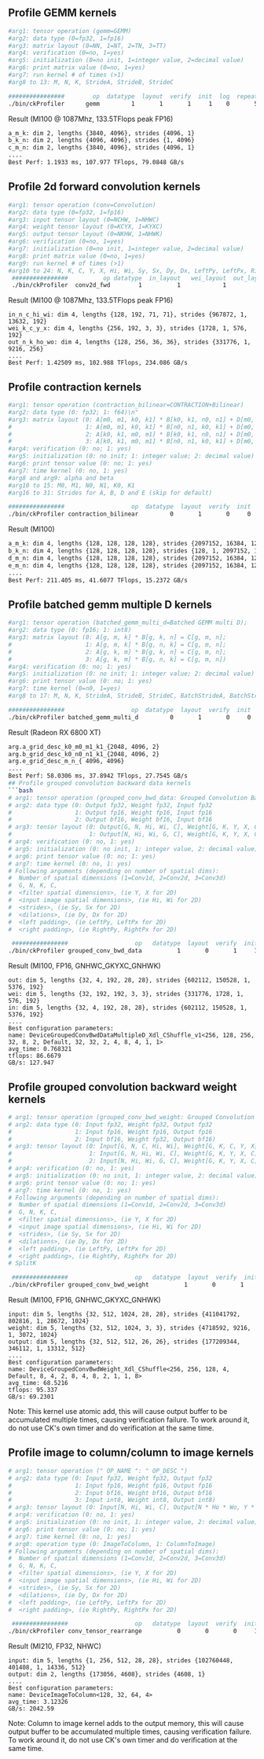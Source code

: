 ## Profile GEMM kernels
```bash
#arg1: tensor operation (gemm=GEMM)
#arg2: data type (0=fp32, 1=fp16)
#arg3: matrix layout (0=NN, 1=NT, 2=TN, 3=TT)
#arg4: verification (0=no, 1=yes)
#arg5: initialization (0=no init, 1=integer value, 2=decimal value)
#arg6: print matrix value (0=no, 1=yes)
#arg7: run kernel # of times (>1)
#arg8 to 13: M, N, K, StrideA, StrideB, StrideC

################        op  datatype  layout  verify  init  log  repeat  M___ N___ K___  StrideA StrideB StrideC
./bin/ckProfiler      gemm         1       1       1     1    0       5  3840 4096 4096     4096    4096    4096
```

Result (MI100 @ 1087Mhz, 133.5TFlops peak FP16)
```bash
a_m_k: dim 2, lengths {3840, 4096}, strides {4096, 1}
b_k_n: dim 2, lengths {4096, 4096}, strides {1, 4096}
c_m_n: dim 2, lengths {3840, 4096}, strides {4096, 1}
....
Best Perf: 1.1933 ms, 107.977 TFlops, 79.0848 GB/s
```

## Profile 2d forward convolution kernels
```bash
#arg1: tensor operation (conv=Convolution)
#arg2: data type (0=fp32, 1=fp16)
#arg3: input tensor layout (0=NCHW, 1=NHWC)
#arg4: weight tensor layout (0=KCYX, 1=KYXC)
#arg5: output tensor layout (0=NKHW, 1=NHWK)
#arg6: verification (0=no, 1=yes)
#arg7: initialization (0=no init, 1=integer value, 2=decimal value)
#arg8: print matrix value (0=no, 1=yes)
#arg9: run kernel # of times (>1)
#arg10 to 24: N, K, C, Y, X, Hi, Wi, Sy, Sx, Dy, Dx, LeftPy, LeftPx, RightPy, RightPx
 ################          op datatype  in_layout   wei_layout  out_layout  verify  init  log  repeat  N__ K___ C___ Y X Hi__ Wi__ Strides Dilations LeftPads RightPads
 ./bin/ckProfiler  conv2d_fwd        1          1            1           1       1     1    0       5  128  256  192 3 3   71   71     2 2       1 1      1 1       1 1
```

Result (MI100 @ 1087Mhz, 133.5TFlops peak FP16)
```
in_n_c_hi_wi: dim 4, lengths {128, 192, 71, 71}, strides {967872, 1, 13632, 192}
wei_k_c_y_x: dim 4, lengths {256, 192, 3, 3}, strides {1728, 1, 576, 192}
out_n_k_ho_wo: dim 4, lengths {128, 256, 36, 36}, strides {331776, 1, 9216, 256}
....
Best Perf: 1.42509 ms, 102.988 TFlops, 234.086 GB/s
```

## Profile contraction kernels
```bash
#arg1: tensor operation (contraction_bilinear=CONTRACTION+Bilinear)
#arg2: data type (0: fp32; 1: f64)\n"
#arg3: matrix layout (0: A[m0, m1, k0, k1] * B[k0, k1, n0, n1] + D[m0, m1, n0, n1] = E[m0, m1, n0, n1];
#                     1: A[m0, m1, k0, k1] * B[n0, n1, k0, k1] + D[m0, m1, n0, n1] = E[m0, m1, n0, n1];
#                     2: A[k0, k1, m0, m1] * B[k0, k1, n0, n1] + D[m0, m1, n0, n1] = E[m0, m1, n0, n1];
#                     3: A[k0, k1, m0, m1] * B[n0, n1, k0, k1] + D[m0, m1, n0, n1] = E[m0, m1, n0, n1])
#arg4: verification (0: no; 1: yes)
#arg5: initialization (0: no init; 1: integer value; 2: decimal value)
#arg6: print tensor value (0: no; 1: yes)
#arg7: time kernel (0: no, 1: yes)
#arg8 and arg9: alpha and beta
#arg10 to 15: M0, M1, N0, N1, K0, K1
#arg16 to 31: Strides for A, B, D and E (skip for default)

################                   op  datatype  layout  verify  init  log  time  alpha  beta  M0  M1  N0  N1  K0  K1
./bin/ckProfiler contraction_bilinear         0       1       0     0    0     1    1.0   1.0 128 128 128 128 128 128
```

Result (MI100)
```bash
a_m_k: dim 4, lengths {128, 128, 128, 128}, strides {2097152, 16384, 128, 1}
b_k_n: dim 4, lengths {128, 128, 128, 128}, strides {128, 1, 2097152, 16384}
d_m_n: dim 4, lengths {128, 128, 128, 128}, strides {2097152, 16384, 128, 1}
e_m_n: dim 4, lengths {128, 128, 128, 128}, strides {2097152, 16384, 128, 1}
....
Best Perf: 211.405 ms, 41.6077 TFlops, 15.2372 GB/s
```

## Profile batched gemm multiple D kernels
```bash
#arg1: tensor operation (batched_gemm_multi_d=Batched GEMM multi D);
#arg2: data type (0: fp16; 1: int8)
#arg3: matrix layout (0: A[g, m, k] * B[g, k, n] = C[g, m, n];
#                     1: A[g, m, k] * B[g, n, k] = C[g, m, n];
#                     2: A[g, k, m] * B[g, k, n] = C[g, m, n];
#                     3: A[g, k, m] * B[g, n, k] = C[g, m, n])
#arg4: verification (0: no; 1: yes)
#arg5: initialization (0: no init; 1: integer value; 2: decimal value)
#arg6: print tensor value (0: no; 1: yes)
#arg7: time kernel (0=n0, 1=yes)
#arg8 to 17: M, N, K, StrideA, StrideB, StrideC, BatchStrideA, BatchStrideB, BatchStrideC, BatchCount

################                   op  datatype  layout  verify  init  log  time    M    N    K StrideA StrideB StrideC BatchStrideA BatchStrideB BatchStrideC BatchCount
./bin/ckProfiler batched_gemm_multi_d         0       1       0     0    0     1 4096 4096 4096    4096    4096    4096     16777216     16777216     16777216         16
```

Result (Radeon RX 6800 XT)
```bash
arg.a_grid_desc_k0_m0_m1_k1_{2048, 4096, 2}
arg.b_grid_desc_k0_n0_n1_k1_{2048, 4096, 2}
arg.e_grid_desc_m_n_{ 4096, 4096}
....
Best Perf: 58.0306 ms, 37.8942 TFlops, 27.7545 GB/s
## Profile grouped convolution backward data kernels
```bash
# arg1: tensor operation (grouped_conv_bwd_data: Grouped Convolution Backward Data)
# arg2: data type (0: Output fp32, Weight fp32, Input fp32
#                  1: Output fp16, Weight fp16, Input fp16
#                  2: Output bf16, Weight bf16, Input bf16
# arg3: tensor layout (0: Output[G, N, Hi, Wi, C], Weight[G, K, Y, X, C], Input[G, N, Ho, Wo, K]
#                      1: Output[N, Hi, Wi, G, C], Weight[G, K, Y, X, C], Input[N, Ho, Wo, G, K])
# arg4: verification (0: no, 1: yes)
# arg5: initialization (0: no init, 1: integer value, 2: decimal value)
# arg6: print tensor value (0: no; 1: yes)
# arg7: time kernel (0: no, 1: yes)
# Following arguments (depending on number of spatial dims):
#  Number of spatial dimensions (1=Conv1d, 2=Conv2d, 3=Conv3d)
#  G, N, K, C, 
#  <filter spatial dimensions>, (ie Y, X for 2D)
#  <input image spatial dimensions>, (ie Hi, Wi for 2D)
#  <strides>, (ie Sy, Sx for 2D)
#  <dilations>, (ie Dy, Dx for 2D)
#  <left padding>, (ie LeftPy, LeftPx for 2D)
#  <right padding>, (ie RightPy, RightPx for 2D)

 ################                   op   datatype  layout  verify  init  log  time  Ndims  G  N   K   C  Y  X  Hi  Wi  Sy  Sx  Dy  Dx  LeftPy  LeftPx  RightPy  RightPx
./bin/ckProfiler grouped_conv_bwd_data          1       0       1     1    0     1      2 32  4 192 192  3  3  28  28   1   1   1   1       1       1        1        1

 ```

Result (MI100, FP16, GNHWC_GKYXC_GNHWK)
```
out: dim 5, lengths {32, 4, 192, 28, 28}, strides {602112, 150528, 1, 5376, 192}
wei: dim 5, lengths {32, 192, 192, 3, 3}, strides {331776, 1728, 1, 576, 192}
in: dim 5, lengths {32, 4, 192, 28, 28}, strides {602112, 150528, 1, 5376, 192}
....
Best configuration parameters:
name: DeviceGroupedConvBwdDataMultipleD_Xdl_CShuffle_v1<256, 128, 256, 32, 8, 2, Default, 32, 32, 2, 4, 8, 4, 1, 1>
avg_time: 0.768321
tflops: 86.6679
GB/s: 127.947
```

## Profile grouped convolution backward weight kernels
```bash
# arg1: tensor operation (grouped_conv_bwd_weight: Grouped Convolution Backward Weight)
# arg2: data type (0: Input fp32, Weight fp32, Output fp32
#                  1: Input fp16, Weight fp16, Output fp16
#                  2: Input bf16, Weight fp32, Output bf16)
# arg3: tensor layout (0: Input[G, N, C, Hi, Wi], Weight[G, K, C, Y, X], Output[G, N, K, Ho, Wo]
#                      1: Input[G, N, Hi, Wi, C], Weight[G, K, Y, X, C], Output[G, N, Ho, Wo, K]
#                      2: Input[N, Hi, Wi, G, C], Weight[G, K, Y, X, C], Output[N, Ho, Wo, G, K]
# arg4: verification (0: no, 1: yes)
# arg5: initialization (0: no init, 1: integer value, 2: decimal value)
# arg6: print tensor value (0: no; 1: yes)
# arg7: time kernel (0: no, 1: yes)
# Following arguments (depending on number of spatial dims):
#  Number of spatial dimensions (1=Conv1d, 2=Conv2d, 3=Conv3d)
#  G, N, K, C, 
#  <filter spatial dimensions>, (ie Y, X for 2D)
#  <input image spatial dimensions>, (ie Hi, Wi for 2D)
#  <strides>, (ie Sy, Sx for 2D)
#  <dilations>, (ie Dy, Dx for 2D)
#  <left padding>, (ie LeftPy, LeftPx for 2D)
#  <right padding>, (ie RightPy, RightPx for 2D)
# SplitK

 ################                   op   datatype  layout  verify  init  log  time  Ndims  G   N   K   C  Y  X  Hi  Wi  Sy  Sx  Dy  Dx  LeftPy  LeftPx  RightPy  RightPx  SplitK
./bin/ckProfiler grouped_conv_bwd_weight          1       0       1     1    0     1      2 32 256 256 512  3  3  28  28   1   1   1   1       1       0        0        0       1

 ```

Result (MI100, FP16, GNHWC_GKYXC_GNHWK)
```
input: dim 5, lengths {32, 512, 1024, 28, 28}, strides {411041792, 802816, 1, 28672, 1024}
weight: dim 5, lengths {32, 512, 1024, 3, 3}, strides {4718592, 9216, 1, 3072, 1024}
output: dim 5, lengths {32, 512, 512, 26, 26}, strides {177209344, 346112, 1, 13312, 512}
....
Best configuration parameters:
name: DeviceGroupedConvBwdWeight_Xdl_CShuffle<256, 256, 128, 4, Default, 8, 4, 2, 8, 4, 8, 2, 1, 1, 8>
avg_time: 68.5216
tflops: 95.337
GB/s: 69.2301
```
Note: This kernel use atomic add, this will cause output buffer to be accumulated multiple times, causing verification failure. To work around it, do not use CK's own timer and do verification at the same time.

## Profile image to column/column to image kernels
```bash
# arg1: tensor operation (" OP_NAME ": " OP_DESC ")
# arg2: data type (0: Input fp32, Weight fp32, Output fp32
#                  1: Input fp16, Weight fp16, Output fp16
#                  2: Input bf16, Weight bf16, Output bf16
#                  3: Input int8, Weight int8, Output int8)
# arg3: tensor layout (0: Input[N, Hi, Wi, C], Output[N * Ho * Wo, Y * X * C])
# arg4: verification (0: no, 1: yes)
# arg5: initialization (0: no init, 1: integer value, 2: decimal value)
# arg6: print tensor value (0: no; 1: yes)
# arg7: time kernel (0: no, 1: yes)
# arg8: operation type (0: ImageToColumn, 1: ColumnToImage)
# Following arguments (depending on number of spatial dims):
#  Number of spatial dimensions (1=Conv1d, 2=Conv2d, 3=Conv3d)
#  G, N, K, C, 
#  <filter spatial dimensions>, (ie Y, X for 2D)
#  <input image spatial dimensions>, (ie Hi, Wi for 2D)
#  <strides>, (ie Sy, Sx for 2D)
#  <dilations>, (ie Dy, Dx for 2D)
#  <left padding>, (ie LeftPy, LeftPx for 2D)
#  <right padding>, (ie RightPy, RightPx for 2D)

 ################                   op   datatype  layout  verify  init  log  time opType Ndims  G   N   K   C  Y  X  Hi  Wi  Sy  Sx  Dy  Dx  LeftPy  LeftPx  RightPy  RightPx
./bin/ckProfiler conv_tensor_rearrange          0       0       0     1    0     1      0     2  1 256   1 512  3  3   28  28   1   1   1   1        0       0       0        0

 ```

Result (MI210, FP32, NHWC)
```
input: dim 5, lengths {1, 256, 512, 28, 28}, strides {102760448, 401408, 1, 14336, 512}
output: dim 2, lengths {173056, 4608}, strides {4608, 1}
....
Best configuration parameters:
name: DeviceImageToColumn<128, 32, 64, 4>
avg_time: 3.12326
GB/s: 2042.59
```
Note: Column to image kernel adds to the output memory, this will cause output buffer to be accumulated multiple times, causing verification failure. To work around it, do not use CK's own timer and do verification at the same time.
